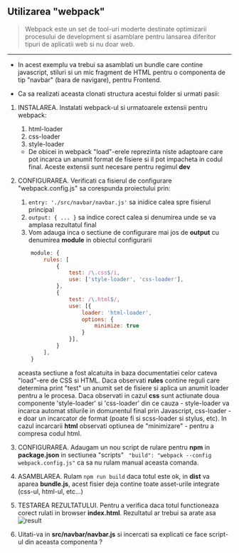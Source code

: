 ## Utilizarea "webpack"

> Webpack este un set de tool-uri moderte destinate optimizarii procesului de development si asamblare pentru lansarea diferitor tipuri de aplicatii web si nu doar web.


---

* In acest exemplu va trebui sa asamblati un bundle care contine javascript, stiluri si un mic fragment de HTML pentru o componenta de tip "navbar" (bara de navigare), pentru Frontend.



* Ca sa realizati aceasta clonati structura acestui folder si urmati pasii:
 
1. INSTALAREA.  Instalati webpack-ul si urmatoarele extensii pentru webpack: 
     1.  html-loader
     2.  css-loader
     3.  style-loader 
     * De obicei in webpack "load"-erele reprezinta niste adaptoare care pot incarca un anumit format de fisiere si il pot impacheta in codul final. Aceste extensii sunt necesare pentru regimul **dev**
      
2. CONFIGURAREA. Verificati ca fisierul de configurare "webpack.config.js" sa corespunda proiectului prin:
   1. ```entry: './src/navbar/navbar.js'```  sa inidice calea spre fisierul principal 
   2. ```output: { ... }``` sa indice corect calea si denumirea unde se va amplasa rezultatul final
   3. Vom adauga inca o sectiune de configurare mai jos de **output** cu denumirea **module** in obiectul configurarii 
 
    ```js
        module: {
            rules: [
                {
                    test: /\.css$/i,
                    use: ['style-loader', 'css-loader'],
                },
                {
                    test: /\.html$/,
                    use: [{
                        loader: 'html-loader',
                        options: {
                            minimize: true
                        }
                    }],
                }
            ],
        }
    ```
    aceasta sectiune a fost alcatuita in baza documentatiei celor cateva "load"-ere de CSS si HTML. Daca observati **rules** contine reguli care determina print "test" un anumit set de fisiere si aplica un anumit loader pentru a le procesa. Daca observati in cazul **css** sunt actiunate doua componente 'style-loader' si 'css-loader' din ce cauza - style-loader va incarca automat stilurile in domunentul final prin Javascript, css-loader - e doar un incarcator de format (poate fi si scss-loader si stylus, etc). In cazul incarcarii **html** observati optiunea de "minimizare" - pentru a compresa codul html.

3. CONFIGURAREA. Adaugam un nou script de rulare pentru **npm** in **package.json** in sectiunea "scripts" 
   ```  "build": "webpack --config webpack.config.js" ``` 
   ca sa nu rulam manual aceasta comanda. 

4. ASAMBLAREA. Rulam ```npm run build``` daca totul este ok, in **dist** va aparea **bundle.js**, acest fisier deja contine toate asset-urile integrate (css-ul, html-ul, etc...)

5. TESTAREA REZULTATULUI. Pentru a verifica daca totul functioneaza corect rulati in browser **index.html**. Rezultatul ar trebui sa arate asa
   ![result](result.png)  

6. Uitati-va in **src/navbar/navbar.js** si incercati sa explicati ce face script-ul din aceasta componenta ?

